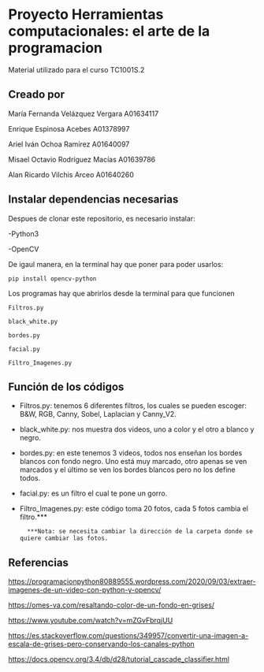 # Proyecto Herramientas computacionales: el arte de la programacion

Material utilizado para el curso TC1001S.2

## Creado por

María Fernanda Velázquez Vergara A01634117

Enrique Espinosa Acebes A01378997

Ariel Iván Ochoa Ramírez A01640097

Misael Octavio Rodríguez Macías A01639786

Alan Ricardo Vilchis Arceo A01640260

## Instalar dependencias necesarias

Despues de clonar este repositorio, es necesario instalar:

-Python3

-OpenCV

De igaul manera, en la terminal hay que poner para poder usarlos:

```pip install opencv-python```

Los programas hay que abrirlos desde la terminal para que funcionen

```Filtros.py```

```black_white.py```

```bordes.py```

```facial.py```

```Filtro_Imagenes.py```

## Función de los códigos
* Filtros.py: tenemos 6 diferentes filtros, los cuales se pueden escoger: B&W, RGB, Canny, Sobel, Laplacian y Canny_V2.

* black_white.py: nos muestra dos videos, uno a color y el otro a blanco y negro.

* bordes.py: en este tenemos 3 videos, todos nos enseñan los bordes blancos con fondo negro. Uno está muy marcado, otro apenas se ven marcados y el último se ven los bordes blancos pero no los define todos.

* facial.py: es un filtro el cual te pone un gorro.

* Filtro_Imagenes.py: este código toma 20 fotos, cada 5 fotos cambia el filtro.*** 

        ***Nota: se necesita cambiar la dirección de la carpeta donde se quiere cambiar las fotos.

## Referencias
https://programacionpython80889555.wordpress.com/2020/09/03/extraer-imagenes-de-un-video-con-python-y-opencv/

https://omes-va.com/resaltando-color-de-un-fondo-en-grises/

https://www.youtube.com/watch?v=mZGvFbrqjUU

https://es.stackoverflow.com/questions/349957/convertir-una-imagen-a-escala-de-grises-pero-conservando-los-canales-python

https://docs.opencv.org/3.4/db/d28/tutorial_cascade_classifier.html
